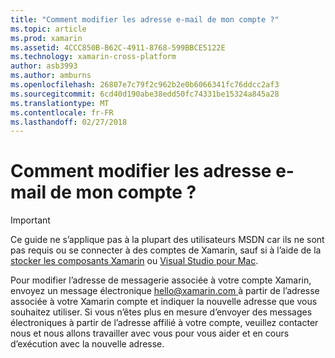 ```yaml
---
title: "Comment modifier les adresse e-mail de mon compte ?"
ms.topic: article
ms.prod: xamarin
ms.assetid: 4CCC850B-B62C-4911-8768-599BBCE5122E
ms.technology: xamarin-cross-platform
author: asb3993
ms.author: amburns
ms.openlocfilehash: 26807e7c79f2c962b2e0b6066341fc76ddcc2af3
ms.sourcegitcommit: 6cd40d190abe38edd50fc74331be15324a845a28
ms.translationtype: MT
ms.contentlocale: fr-FR
ms.lasthandoff: 02/27/2018
---
```

# <a name="how-do-i-change-my-accounts-email-address"></a>Comment modifier les adresse e-mail de mon compte ?

> [!IMPORTANT]
> Ce guide ne s’applique pas à la plupart des utilisateurs MSDN car ils ne sont pas requis ou se connecter à des comptes de Xamarin, sauf si à l’aide de la [stocker les composants Xamarin](https://components.xamarin.com/) ou [Visual Studio pour Mac](~/cross-platform/get-started/requirements.md).


Pour modifier l’adresse de messagerie associée à votre compte Xamarin, envoyez un message électronique [ hello@xamarin.com ](mailto:hello@xamarin.com) à partir de l’adresse associée à votre Xamarin compte et indiquer la nouvelle adresse que vous souhaitez utiliser. Si vous n’êtes plus en mesure d’envoyer des messages électroniques à partir de l’adresse affilié à votre compte, veuillez contacter nous et nous allons travailler avec vous pour vous aider et en cours d’exécution avec la nouvelle adresse.
